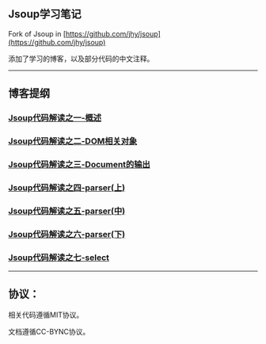 Jsoup学习笔记 
------
Fork of Jsoup in [https://github.com/jhy/jsoup](https://github.com/jhy/jsoup)

添加了学习的博客，以及部分代码的中文注释。

---------------

## 博客提纲

### [Jsoup代码解读之一-概述](https://github.com/code4craft/jsoup/blob/master/blogs/jsoup1.md)

### [Jsoup代码解读之二-DOM相关对象](https://github.com/code4craft/jsoup/blob/master/blogs/jsoup2.md)

### [Jsoup代码解读之三-Document的输出](https://github.com/code4craft/jsoup/blob/master/blogs/jsoup3.md)

### [Jsoup代码解读之四-parser(上)](https://github.com/code4craft/jsoup/blob/master/blogs/jsoup4.md)

### [Jsoup代码解读之五-parser(中)](https://github.com/code4craft/jsoup/blob/master/blogs/jsoup5.md)

### [Jsoup代码解读之六-parser(下)](https://github.com/code4craft/jsoup/blob/master/blogs/jsoup6.md)

### [Jsoup代码解读之七-select](https://github.com/code4craft/jsoup/blob/master/blogs/jsoup7.md)

-------

## 协议：

相关代码遵循MIT协议。

文档遵循CC-BYNC协议。